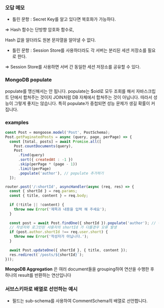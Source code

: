 ### 오답 메모

- 틀린 문항 : Secret Key를 알고 있다면 복호화가 가능하다.

⇒ Hash 함수는 단방향 암호화 함수로,

Hash 값을 알더라도 원본 문자열을 알아낼 수 없다.

- 틀린 문항 : Session Store를 사용하더라도 각 서버는 분리된 세션 저장소를 필요로 한다.

⇒ Session Store를 사용하면 서버 간 동일한 세션 저장소를 공유할 수 있다.

### MongoDB populate

populate를 맹신해서는 안 됩니다. populate는 $oid로 모두 조회를 해서 자바스크립트 단에서 합쳐주는 것이지 JOIN처럼 DB 자체에서 합쳐주는 것이 아닙니다. 따라서 성능이 그렇게 좋지는 않습니다. 특히 populate가 중첩되면 성능 문제가 생길 확률이 커집니다.

### examples

```jsx
const Post = mongoose.model('Post', PostSchema);
Post.getPaginatedPosts = async (query, page, perPage) => {  
  const [total, posts] = await Promise.all([
    Post.countDocuments(query),
    Post
      .find(query)
      .sort({ createdAt : -1 })
      .skip(perPage * (page - 1))
      .limit(perPage)
      .populate('author'), // populate 추가하기
  ]);
```

```jsx
router.post('/:shortId', asyncHandler(async (req, res) => {
  const { shortId } = req.params;
  const { title, content } = req.body;
  
  if (!title || !content) {
    throw new Error('제목과 내용을 입력 해 주세요');
  }
  
  const post = await Post.findOne({ shortId }).populate('author'); // 작성자 populate
  // 작성자와 로그인된 사용자의 shortId 가 다를경우 오류 발생
  if (post.author.shortId !== req.user.short) {
    throw new Error('작성자가 아닙니다.');
  }
    
  await Post.updateOne({ shortId }, { title, content });
  res.redirect(`/posts/${shortId}`);
}));
```

**MongoDB Aggregation**
은 여러 document들을 grouping하여 연산을 수행한 후 하나의 result를 반환하는 연산입니다

### 서브스키마로 배열로 선언하는 예시

- 필드는 sub-schema를 사용하여 CommentSchema의 배열로 선언합니다.